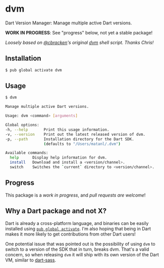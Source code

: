 # dvm

Dart Version Manager: Manage multiple active Dart versions.

**WORK IN PROGRESS**: See "progress" below, not yet a stable package!

_Loosely based on [@cbracken][]'s original [dvm][] shell script. Thanks Chris!_

[@cbracken]: https://github.com/cbracken
[dvm]: https://github.com/cbracken/dvm

## Installation

```bash
$ pub global activate dvm
```

## Usage

```bash
$ dvm

Manage multiple active Dart versions.

Usage: dvm <command> [arguments]

Global options:
-h, --help       Print this usage information.
-v, --version    Print out the latest released version of dvm.
-p, --path       Installation directory for the Dart SDK.
                 (defaults to "/Users/matanl/.dvm")

Available commands:
  help      Display help information for dvm.
  install   Download and install a <version/channel>.
  switch    Switches the `current` directory to <version/channel>.
```

## Progress

This package is a _work in progress_, and _pull requests are welcome_!

## Why a Dart package and not X?

Dart is already a cross-platform language, and binaries can be easily installed
using [`pub global activate`][global]. I'm also hoping that being in Dart makes
it more likely to get contributions from other Dart users!

One potential issue that was pointed out is the possibility of using `dvm` to
switch to a version of the SDK that in turn, breaks dvm. That's a valid
concern, so when releasing `dvm` it will ship with its own version of the Dart
VM, similar to [dart-sass][].

[global]: https://www.dartlang.org/tools/pub/cmd/pub-global
[dart-sass]: https://github.com/sass/dart-sass
